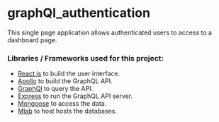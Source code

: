 # graphQl_authentication

This single page application allows authenticated users to access to a dashboard page.

### Libraries / Frameworks used for this project:

- [React.js](https://reactjs.org/) to build the user interface.
- [Apollo](https://www.apollographql.com/) to build the GraphQL API.
- [GraphQl](https://graphql.org/) to query the API.
- [Express](https://expressjs.com/) to run the GraphQL API server.
- [Mongoose](http://mongoosejs.com/) to access the data.
- [Mlab](https://mlab.com/) to host hosts the databases.
